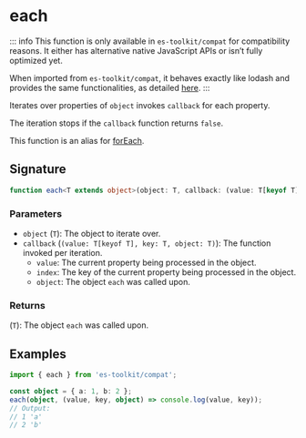 # each

::: info
This function is only available in `es-toolkit/compat` for compatibility reasons. It either has alternative native JavaScript APIs or isn’t fully optimized yet.

When imported from `es-toolkit/compat`, it behaves exactly like lodash and provides the same functionalities, as detailed [here](../../../compatibility.md).
:::

Iterates over properties of `object` invokes `callback` for each property.

The iteration stops if the `callback` function returns `false`.

This function is an alias for [forEach](./forEach.md).

## Signature

```ts
function each<T extends object>(object: T, callback: (value: T[keyof T], key: keyof T, object: T) => void): T;
```

### Parameters

- `object` (`T`): The object to iterate over.
- `callback` (`(value: T[keyof T], key: T, object: T)`): The function invoked per iteration.
  - `value`: The current property being processed in the object.
  - `index`: The key of the current property being processed in the object.
  - `object`: The object `each` was called upon.

### Returns

(`T`): The object `each` was called upon.

## Examples

```ts
import { each } from 'es-toolkit/compat';

const object = { a: 1, b: 2 };
each(object, (value, key, object) => console.log(value, key));
// Output:
// 1 'a'
// 2 'b'
```
